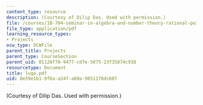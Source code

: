 ```yaml
---
content_type: resource
description: (Courtesy of Dilip Das. Used with permission.)
file: /courses/18-704-seminar-in-algebra-and-number-theory-rational-points-on-elliptic-curves-fall-2004/8e59e1b19f6aa24fa60a9851178dc607_lugo.pdf
file_type: application/pdf
learning_resource_types:
- Projects
ocw_type: OCWFile
parent_title: Projects
parent_type: CourseSection
parent_uid: 01120f78-9477-cd7e-5075-23f35874c938
resourcetype: Document
title: lugo.pdf
uid: 8e59e1b1-9f6a-a24f-a60a-9851178dc607
---
```

(Courtesy of Dilip Das. Used with permission.)